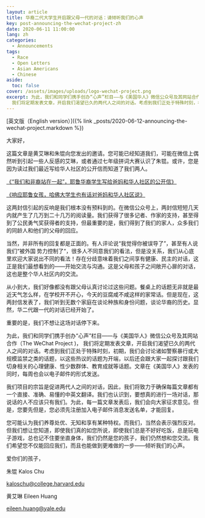 ```yaml
---
layout: article
title: 华裔二代大学生开启跟父母一代的对话：请倾听我们的心声
key: post-announcing-the-wechat-project-zh
date: 2020-06-11 11:00:00
lang: zh
categories:
  - Announcements
tags:
  - Race
  - Open Letters
  - Asian Americans
  - Chinese
aside:
  toc: false
cover: /assets/images/uploads/logo-wechat-project.png
excerpt: 为此，我们和同学们携手创办“心声”栏目——与《美国华人》微信公众号及其网站合作（The WeChat Project )，
  我们将定期发表文章，开启我们渴望已久的两代人之间的对话。考虑到我们正处于特殊时刻，初期，我们会讨论诸如警察暴行或大规模监禁之类的话题，以这些热议的话题为开端，以后还会跟大家一起探讨跟我们切身相关的心理健康、性少数群体、教育成就等话题。文章在《美国华人》发表的同时，每周也会以电子邮件的形式发送。
---
```

[英文版（English version）]({% link _posts/2020-06-12-announcing-the-wechat-project.markdown %})

大家好，


这篇文章是黄艾琳和朱锟向您发出的邀请。您可能已经知道我们，可能在微信上偶然听到引起一些人反感的艾琳，或者通过七年级拼词大赛认识了朱锟。或许，您是因为读过我们最近写给华人社区的公开信而知道了我们两人。


[《“我们和非裔站在一起”，耶鲁华裔学生写给爸妈和华人社区的公开信》](https://mp.weixin.qq.com/s?__biz=MjM5NDE1NTc4Nw==&mid=2655647555&idx=1&sn=7d2a7031bec78d247bf8a5283ba043b9&chksm=bd314b278a46c2314ffe528f26711940fb7968967393c1b02fb1f0a87c4411195e0c8b4a780c&scene=21)

[《响应耶鲁女孩，哈佛大学生也有话对爸妈和华人社区说》](https://mp.weixin.qq.com/s?__biz=MjM5NDE1NTc4Nw==&mid=2655647744&idx=1&sn=ae9512c7614f46815801b3a975b5c39f&chksm=bd3144648a46cd72a85bf375dd9ace428df65c85bc2fca63a9c39430903c47745d9ade933084&scene=21)


这两封信引起的反响是我们根本没有预料到的。在微信公众号上，两封信短短几天内就产生了几万到二十几万的阅读量。我们获得了很多记者、作家的支持，甚至得到了公民勇气奖获得者的支持，但最重要的是，我们得到了我们的家人，众多我们的同龄人和他们的父母的回应。


当然，并非所有的回复都是正面的。有人评论说“我觉得你被误导了”，甚至有人说我们“被外国 势力控制了“，很多人不同意我们的看法，但是没关系，我们从心底里欢迎大家说出不同的看法！存在分歧意味着我们之间享有健康、民主的对话，这正是我们最想看到的——开始交流与沟通。这是父母和孩子之间敞开心扉的对话，这也是整个华人社区内的交流。


从小到大，我们好像都没有跟父母认真讨论过这些问题。餐桌上的话题无非就是最近天气怎么样，在学校开不开心，今天的豆腐咸不咸这样的家常话。但是现在，这两封信发表了，我们听到无数个家庭在谈论种族和身份问题，谈论华裔的历史。显然，华二代跟一代的对话已经开始了。


重要的是，我们不想让这场对话停下来。


为此，我们和同学们携手创办“心声”栏目——与《美国华人》微信公众号及其网站合作（The WeChat Project )， 我们将定期发表文章，开启我们渴望已久的两代人之间的对话。考虑到我们正处于特殊时刻，初期，我们会讨论诸如警察暴行或大规模监禁之类的话题，以这些热议的话题为开端，以后还会跟大家一起探讨跟我们切身相关的心理健康、性少数群体、教育成就等话题。文章在《美国华人》发表的同时，每周也会以电子邮件的形式发送。 


我们项目的宗旨是促进两代人之间的对话，因此，我们将致力于确保每篇文章都有一个直接、准确、易懂的中英文翻译。我们也认识到，要想真的进行一场对话，那说话的人不应该只有我们。为此，每一篇文章发表后，我们会向大家征求意见。但是，您要先但是，您必须先注册加入电子邮件消息发送名单，才能回复。


您可能认为我们养尊处优、无知和享有某种特权。而我们，当然会表示强烈反对。但我们想让您知道，即使我们真的如您所说，即使我们总是不好好吃饭，总是玩电子游戏，总也记不住要坐直身体，我们仍然是您的孩子，我们仍然想和您交流。我们希望您不仅能回应我们，而且也能做到更难做的一步——倾听我们的心声。


爱你们的孩子，


朱锟 Kalos Chu 

kaloschu@college.harvard.edu

黄艾琳 Eileen Huang

eileen.huang@yale.edu